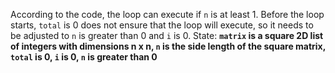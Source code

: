 According to the code, the loop can execute if `n` is at least 1. Before the loop starts, `total` is 0 does not ensure that the loop will execute, so it needs to be adjusted to `n` is greater than 0 and `i` is 0.
State: **`matrix` is a square 2D list of integers with dimensions n x n, `n` is the side length of the square matrix, `total` is 0, `i` is 0, `n` is greater than 0**